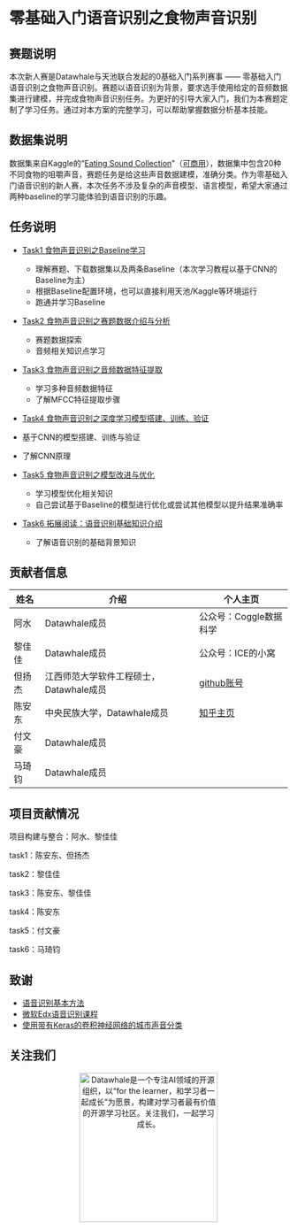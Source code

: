 ﻿# 零基础入门语音识别之食物声音识别

## 赛题说明
本次新人赛是Datawhale与天池联合发起的0基础入门系列赛事 —— 零基础入门语音识别之食物声音识别。赛题以语音识别为背景，要求选手使用给定的音频数据集进行建模，并完成食物声音识别任务。为更好的引导大家入门，我们为本赛题定制了学习任务。通过对本方案的完整学习，可以帮助掌握数据分析基本技能。

## 数据集说明
数据集来自Kaggle的“[Eating Sound Collection](https://www.kaggle.com/mashijie/eating-sound-collection)”（[可商用](https://opendatacommons.org/licenses/pddl/1-0/)），数据集中包含20种不同食物的咀嚼声音，赛题任务是给这些声音数据建模，准确分类。作为零基础入门语音识别的新人赛，本次任务不涉及复杂的声音模型、语言模型，希望大家通过两种baseline的学习能体验到语音识别的乐趣。

## 任务说明
- [Task1 食物声音识别之Baseline学习](https://github.com/datawhalechina/team-learning-nlp/tree/master/FoodVoiceRecognition/Task1%20%E9%A3%9F%E7%89%A9%E5%A3%B0%E9%9F%B3%E8%AF%86%E5%88%AB%E4%B9%8BBaseline%E5%AD%A6%E4%B9%A0)

  - 理解赛题、下载数据集以及两条Baseline（本次学习教程以基于CNN的Baseline为主）
  - 根据Baseline配置环境，也可以直接利用天池/Kaggle等环境运行
  - 跑通并学习Baseline

- [Task2 食物声音识别之赛题数据介绍与分析](https://github.com/datawhalechina/team-learning-nlp/tree/master/FoodVoiceRecognition/Task2%20%E9%A3%9F%E7%89%A9%E5%A3%B0%E9%9F%B3%E8%AF%86%E5%88%AB%E4%B9%8B%E8%B5%9B%E9%A2%98%E6%95%B0%E6%8D%AE%E4%BB%8B%E7%BB%8D%E4%B8%8E%E5%88%86%E6%9E%90)

  - 赛题数据探索
  - 音频相关知识点学习

- [Task3 食物声音识别之音频数据特征提取](https://github.com/datawhalechina/team-learning-nlp/tree/master/FoodVoiceRecognition/Task3%20%E9%A3%9F%E7%89%A9%E5%A3%B0%E9%9F%B3%E8%AF%86%E5%88%AB%E4%B9%8B%E9%9F%B3%E9%A2%91%E6%95%B0%E6%8D%AE%E7%89%B9%E5%BE%81%E6%8F%90%E5%8F%96)

  - 学习多种音频数据特征
  - 了解MFCC特征提取步骤

- [Task4 食物声音识别之深度学习模型搭建、训练、验证](https://github.com/datawhalechina/team-learning-nlp/tree/master/FoodVoiceRecognition/Task4%20%E9%A3%9F%E7%89%A9%E5%A3%B0%E9%9F%B3%E8%AF%86%E5%88%AB%E4%B9%8B%E6%B7%B1%E5%BA%A6%E5%AD%A6%E4%B9%A0%E6%A8%A1%E5%9E%8B%E6%90%AD%E5%BB%BA%E4%B8%8E%E8%AE%AD%E7%BB%83)

- 基于CNN的模型搭建、训练与验证
- 了解CNN原理

- [Task5 食物声音识别之模型改进与优化](https://github.com/datawhalechina/team-learning-nlp/tree/master/FoodVoiceRecognition/Task5%20%E9%A3%9F%E7%89%A9%E5%A3%B0%E9%9F%B3%E8%AF%86%E5%88%AB%E4%B9%8B%E6%A8%A1%E5%9E%8B%E6%94%B9%E8%BF%9B%E4%B8%8E%E4%BC%98%E5%8C%96)

  - 学习模型优化相关知识
  - 自己尝试基于Baseline的模型进行优化或尝试其他模型以提升结果准确率


- [Task6 拓展阅读：语音识别基础知识介绍](https://github.com/datawhalechina/team-learning-nlp/tree/master/FoodVoiceRecognition/Task6%20%E6%8B%93%E5%B1%95%E9%98%85%E8%AF%BB%EF%BC%9A%E8%AF%AD%E9%9F%B3%E8%AF%86%E5%88%AB%E5%9F%BA%E7%A1%80%E7%9F%A5%E8%AF%86%E4%BB%8B%E7%BB%8D)

  - 了解语音识别的基础背景知识

## 贡献者信息
| 姓名                                                         | 介绍                                                         | 个人主页                                                         |
| ------------------------------------------------------------ | ------------------------------------------------------------ | ------------------------------------------------------------ |
| 阿水 |Datawhale成员 | 公众号：Coggle数据科学    |
| 黎佳佳 |Datawhale成员 |  公众号：ICE的小窝   |
| 但扬杰 | 江西师范大学软件工程硕士，Datawhale成员 |  [github账号](https://github.com/jianghusanren007)    |
| 陈安东 | 中央民族大学，Datawhale成员 |   [知乎主页](https://www.zhihu.com/people/wang-ya-fei-48)    |
| 付文豪 | Datawhale成员  |         |
| 马琦钧 |Datawhale成员 |       |

## 项目贡献情况

项目构建与整合：阿水、黎佳佳

task1：陈安东、但扬杰

task2：黎佳佳

task3：陈安东、黎佳佳

task4：陈安东

task5：付文豪

task6：马琦钧


## 致谢
- [语音识别基本方法](https://mp.weixin.qq.com/mp/appmsgalbum?__biz=MzI2MzU4NDI4NA==&action=getalbum&album_id=1472128841614753794&scene=173&from_msgid=2247484000&from_itemidx=1&count=3#wechat_redirect)
- [微软Edx语音识别课程](http://fancyerii.github.io/2019/05/25/dev287x/)
- [使用带有Keras的卷积神经网络的城市声音分类](https://medium.com/gradientcrescent/urban-sound-classification-using-convolutional-neural-networks-with-keras-theory-and-486e92785df4)

## 关注我们
<div align=center><img src="https://raw.githubusercontent.com/datawhalechina/pumpkin-book/master/res/qrcode.jpeg" width = "250" height = "270" alt="Datawhale是一个专注AI领域的开源组织，以“for the learner，和学习者一起成长”为愿景，构建对学习者最有价值的开源学习社区。关注我们，一起学习成长。"></div>
